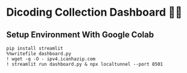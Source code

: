 # Dicoding Collection Dashboard 🎊🎉
## Setup Environment With Google Colab

```
pip install streamlit
%%writefile dashboard.py
! wget -q -O - ipv4.icanhazip.com
! streamlit run dashboard.py & npx localtunnel --port 8501 
```
